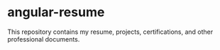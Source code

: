 # angular-resume
This repository contains my resume, projects, certifications, and other professional documents.
